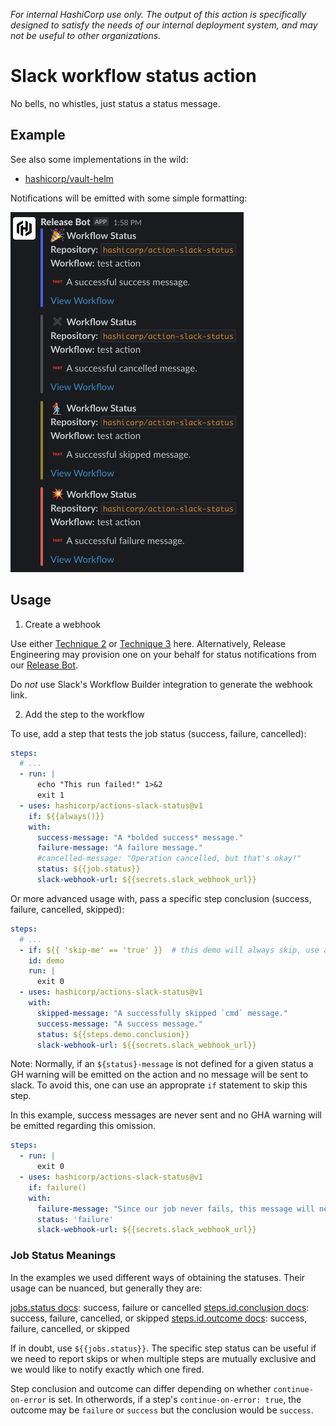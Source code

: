 _For internal HashiCorp use only. The output of this action is specifically designed to satisfy the needs of our internal deployment system, and may not be useful to other organizations._

# Slack workflow status action

No bells, no whistles, just status a status message.

## Example

See also some implementations in the wild:
- [hashicorp/vault-helm](https://github.com/hashicorp/vault-helm/blob/bb9a069/.github/workflows/update-helm-charts-index.yml#L34-L40)

Notifications will be emitted with some simple formatting:

![sample color coded slack notifications](docs/example-notifications.png)

## Usage

1. Create a webhook

Use either [Technique 2](https://github.com/slackapi/slack-github-action#technique-2-slack-app) or 
[Technique 3](https://github.com/slackapi/slack-github-action#technique-3-slack-incoming-webhook) here. Alternatively,
Release Engineering may provision one on your behalf for status notifications from our [Release Bot](https://api.slack.com/apps/A034FRWL0RK/incoming-webhooks).

Do *not* use Slack's Workflow Builder integration to generate the webhook link.

2. Add the step to the workflow

To use, add a step that tests the job status (success, failure, cancelled):

```yaml
steps:
  # ...
  - run: |
      echo "This run failed!" 1>&2
      exit 1
  - uses: hashicorp/actions-slack-status@v1
    if: ${{always()}}
    with:
      success-message: "A *bolded success* message."
      failure-message: "A failure message."
      #cancelled-message: "Operation cancelled, but that's okay!"
      status: ${{job.status}}
      slack-webhook-url: ${{secrets.slack_webhook_url}}
```

Or more advanced usage with, pass a specific step conclusion (success, failure, cancelled, skipped):

```yaml
steps:
  # ...
  - if: ${{ 'skip-me' == 'true' }}  # this demo will always skip, use a real test instead :)
    id: demo
    run: |
      exit 0
  - uses: hashicorp/actions-slack-status@v1
    with:
      skipped-message: "A successfully skipped `cmd` message."
      success-message: "A success message."
      status: ${{steps.demo.conclusion}}
      slack-webhook-url: ${{secrets.slack_webhook_url}}
```


Note: Normally, if an `${status}-message` is not defined for a given status a
GH warning will be emitted on the action and no message will be sent to slack.
To avoid this, one can use an approprate `if` statement to skip this step.

In this example, success messages are never sent and no GHA warning will be
emitted regarding this omission.
```yaml
steps:
  - run: |
      exit 0
  - uses: hashicorp/actions-slack-status@v1
    if: failure()
    with:
      failure-message: "Since our job never fails, this message will never send nor will it warn about a missing success-message field"
      status: 'failure'
      slack-webhook-url: ${{secrets.slack_webhook_url}}
```

### Job Status Meanings

In the examples we used different ways of obtaining the statuses. Their usage can be nuanced, but generally they are:

[jobs.status docs](https://docs.github.com/en/actions/learn-github-actions/contexts#job-context): success, failure or cancelled
[steps.id.conclusion docs](https://docs.github.com/en/actions/learn-github-actions/contexts#steps-context): success, failure, cancelled, or skipped
[steps.id.outcome docs](https://docs.github.com/en/actions/learn-github-actions/contexts#steps-context): success, failure, cancelled, or skipped

If in doubt, use `${{jobs.status}}`. The specific step status can be useful if we need to report skips or when multiple
steps are mutually exclusive and we would like to notify exactly which one fired.

Step conclusion and outcome can differ depending on whether `continue-on-error` is set. In otherwords, if
a step's `continue-on-error: true`, the outcome may be `failure` or `success` but the conclusion would be `success`.
